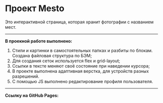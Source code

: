 # Проект Mesto
Это интерактивной страница, которая хранит фотографии с названием мест.

____________________________________

__В проекной работе выполнено:__

1. Стили и картинки в самостоятельных папках и разбиты по блокам. Создана файловая структура по БЭМ;
2. Для создания сеток используется flex и grid-layout;
3. Ссылки в тексте меняют своё состояние при наведении курсора;
4. В проекте выполнена адаптивная верстка, для устройств разных разрешений.
5. С помощью JS выполнено редактирование профиля пользователя.

________
__Cсылку на GitHub Pages:__ 